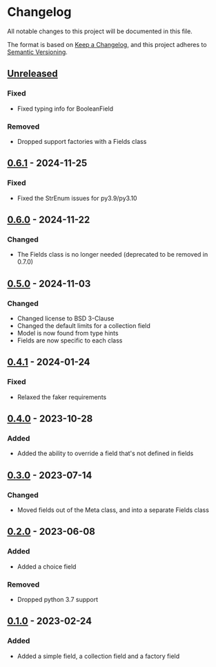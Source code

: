 # Changelog

All notable changes to this project will be documented in this file.

The format is based on [Keep a Changelog], and this project adheres to [Semantic Versioning].

## [Unreleased]

### Fixed

- Fixed typing info for BooleanField

### Removed

- Dropped support factories with a Fields class

## [0.6.1] - 2024-11-25

### Fixed

- Fixed the StrEnum issues for py3.9/py3.10

## [0.6.0] - 2024-11-22

### Changed

- The Fields class is no longer needed (deprecated to be removed in 0.7.0)

## [0.5.0] - 2024-11-03

### Changed

- Changed license to BSD 3-Clause
- Changed the default limits for a collection field
- Model is now found from type hints
- Fields are now specific to each class

## [0.4.1] - 2024-01-24

### Fixed

- Relaxed the faker requirements

## [0.4.0] - 2023-10-28

### Added

- Added the ability to override a field that's not defined in fields

## [0.3.0] - 2023-07-14

### Changed

- Moved fields out of the Meta class, and into a separate Fields class

## [0.2.0] - 2023-06-08

### Added

- Added a choice field

### Removed

- Dropped python 3.7 support

## [0.1.0] - 2023-02-24

### Added

- Added a simple field, a collection field and a factory field

[Keep a Changelog]: https://keepachangelog.com/en/1.0.0/
[Semantic Versioning]: https://semver.org/spec/v2.0.0.html
[Unreleased]: https://github.com/spapanik/factorio/compare/v0.6.1...main
[0.6.1]: https://github.com/spapanik/factorio/compare/v0.6.0...v0.6.1
[0.6.0]: https://github.com/spapanik/factorio/compare/v0.5.0...v0.6.0
[0.5.0]: https://github.com/spapanik/factorio/compare/v0.4.1...v0.5.0
[0.4.1]: https://github.com/spapanik/factorio/compare/v0.4.0...v0.4.1
[0.4.0]: https://github.com/spapanik/factorio/compare/v0.3.0...v0.4.0
[0.3.0]: https://github.com/spapanik/factorio/compare/v0.2.0...v0.3.0
[0.2.0]: https://github.com/spapanik/factorio/compare/v0.1.0...v0.2.0
[0.1.0]: https://github.com/spapanik/factorio/releases/tag/v0.1.0
